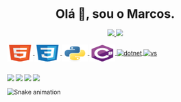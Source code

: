 <h1 align="center">Olá 👋, sou o Marcos.</h1>

<div align="center">
  <a href="https://github.com/mitnickk">
  <img height="180em" src="https://github-readme-stats.vercel.app/api?username=mitnickk&show_icons=true&theme=dark&include_all_commits=true&count_private=true"/>
  <img height="180em" src="https://github-readme-stats.vercel.app/api/top-langs/?username=mitnickk&layout=compact&langs_count=7&theme=dark"/>
</div>
<div style="display: inline_block"><br>
  <img align="center" alt="HTML" width="60" height="40" src="https://raw.githubusercontent.com/devicons/devicon/master/icons/html5/html5-original.svg">
  <img align="center" alt="CSS" width="60" height="40" src="https://raw.githubusercontent.com/devicons/devicon/master/icons/css3/css3-original.svg">
  <img align="center" alt="Python" width="60" height="40" src="https://raw.githubusercontent.com/devicons/devicon/master/icons/python/python-original.svg">
  <img align="center" alt="Csharp" width="60" height="40" src="https://raw.githubusercontent.com/devicons/devicon/master/icons/csharp/csharp-original.svg">
   <img align="center" alt="dotnet" width="60" height="40" src="https://cdn.jsdelivr.net/gh/devicons/devicon/icons/dot-net/dot-net-plain-wordmark.svg">
  <img align="center" alt="vs" width="60" height="40" src="https://cdn.jsdelivr.net/gh/devicons/devicon/icons/visualstudio/visualstudio-plain.svg">
</div>

##

<div> 
  <a href="https://www.youtube.com/" target="_blank"><img src="https://img.shields.io/badge/YouTube-FF0000?style=for-the-badge&logo=youtube&logoColor=white" target="_blank"></a>
  <a href="https://instagram.com/mdmitnick" target="_blank"><img src="https://img.shields.io/badge/-Instagram-%23E4405F?style=for-the-badge&logo=instagram&logoColor=white" target="_blank"></a>
 <a href="https://discord.gg/wagxzStdcR" target="_blank"><img src="https://img.shields.io/badge/Discord-7289DA?style=for-the-badge&logo=discord&logoColor=white" target="_blank"></a> 
  <a href = "mailto:mitnickk1337@gmail.com"><img src="https://img.shields.io/badge/-Gmail-%23333?style=for-the-badge&logo=gmail&logoColor=white" target="_blank"></a>

 ![Snake animation](https://github.com/mitnickk/mitnickk/blob/output/github-contribution-grid-snake.svg)
  
  </div>
